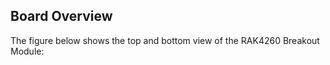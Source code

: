## Board Overview

The figure below shows the top and bottom view of the RAK4260 Breakout Module:

<rk-img
  src="/assets/images/datasheet/rak4260-breakout/rak4260b-top-view.jpg"
  width="25%"
  figure-number="2"
  caption="RAK4260 LPWAN Breakout Module Top View"
/>

<rk-img
  src="/assets/images/datasheet/rak4260-breakout/rak4260b-bottom-view.jpg"
  width="25%"
  figure-number="3"
  caption="RAK4260 LPWAN Breakout Module Bottom View"
/>